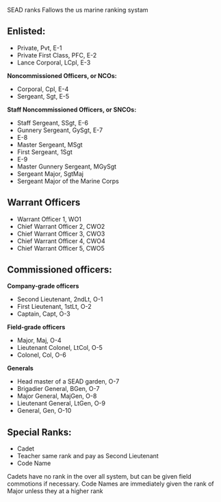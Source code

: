 SEAD  ranks Fallows the us marine ranking systam
## Enlisted:

- Private, Pvt, E-1
- Private First Class, PFC, E-2
- Lance Corporal, LCpl, E-3
  
**Noncommissioned Officers, or NCOs:**
- Corporal, Cpl, E-4
- Sergeant, Sgt, E-5
  
**Staff Noncommissioned Officers, or SNCOs:**
- Staff Sergeant, SSgt, E-6
- Gunnery Sergeant, GySgt, E-7
- E-8
- Master Sergeant, MSgt
- First Sergeant, 1Sgt
- E-9
- Master Gunnery Sergeant, MGySgt
- Sergeant Major, SgtMaj
- Sergeant Major of the Marine Corps


## Warrant Officers

- Warrant Officer 1, WO1
- Chief Warrant Officer 2, CWO2
- Chief Warrant Officer 3, CWO3
- Chief Warrant Officer 4, CWO4
- Chief Warrant Officer 5, CWO5

## Commissioned officers:

**Company-grade officers**
- Second Lieutenant, 2ndLt, O-1
- First Lieutenant, 1stLt, O-2
- Captain, Capt, O-3

**Field-grade officers**
- Major, Maj, O-4
- Lieutenant Colonel, LtCol, O-5
- Colonel, Col, O-6

**Generals**
- Head master of a SEAD garden, O-7
- Brigadier General, BGen, O-7
- Major General, MajGen, O-8
- Lieutenant General, LtGen, O-9
- General, Gen, O-10


## Special Ranks:
- Cadet
- Teacher same rank and pay as Second Lieutenant
- Code Name

Cadets have no rank in the over all system, but can be given field commotions if necessary.
Code Names are immediately given the rank of Major unless they at a higher rank